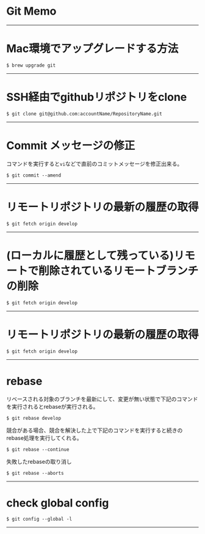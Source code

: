# Git Memo

---

# Mac環境でアップグレードする方法

```shell--sesshion
$ brew upgrade git
```

---

# SSH経由でgithubリポジトリをclone

```shell--sesshion
$ git clone git@github.com:accountName/RepositoryName.git
```
---

# Commit メッセージの修正

コマンドを実行すると`vi`などで直前のコミットメッセージを修正出来る。

```shell--sesshion
$ git commit --amend
```

---

# リモートリポジトリの最新の履歴の取得

```shell--sesshion
$ git fetch origin develop
```

---

# (ローカルに履歴として残っている)リモートで削除されているリモートブランチの削除

```shell--sesshion
$ git fetch origin develop
```
---

# リモートリポジトリの最新の履歴の取得

```shell--sesshion
$ git fetch origin develop
```

---
# rebase

リベースされる対象のブランチを最新にして、変更が無い状態で下記のコマンドを実行されるとrebaseが実行される。


```shell--sesshion
$ git rebase develop
```

競合がある場合、競合を解決した上で下記のコマンドを実行すると続きのrebase処理を実行してくれる。

```shell--sesshion
$ git rebase --continue
```

失敗したrebaseの取り消し

```shell--sesshion
$ git rebase --aborts
```

---
# check global config

```shell--sesshion
$ git config --global -l
```



---
